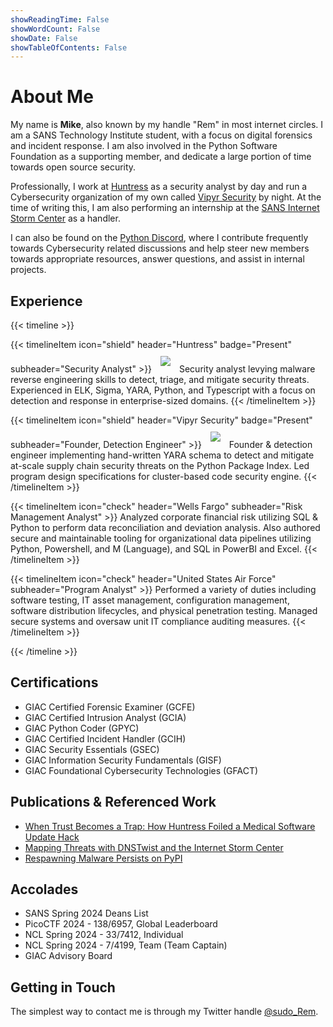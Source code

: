 ```yaml
---
showReadingTime: False
showWordCount: False
showDate: False
showTableOfContents: False
---
```


# About Me

My name is **Mike**, also known by my handle "Rem" in most internet circles. I am a SANS Technology
Institute student, with a focus on digital forensics and incident response. I am also involved in the
Python Software Foundation as a supporting member, and dedicate a large portion of time towards open
source security.

Professionally, I work at [Huntress](https://www.huntress.com/) as a security analyst by day and run
a Cybersecurity organization of my own called [Vipyr Security](https://vipyrsec.com/) by night.
At the time of writing this, I am also performing an internship at the [SANS Internet Storm Center](https://isc.sans.edu/)
as a handler.

I can also be found on the [Python Discord](https://pythondiscord.com), where I contribute frequently towards
Cybersecurity related discussions and help steer new members towards appropriate resources, answer questions,
and assist in internal projects.

## Experience

{{< timeline >}}

{{< timelineItem icon="shield" header="Huntress" badge="Present" subheader="Security Analyst" >}}
<img src=../images/huntress_logo.jpg style="margin: auto; padding: 10px; pointer-events: none;"></img>
Security analyst levying malware reverse engineering skills to detect, triage, and mitigate security
threats. Experienced in ELK, Sigma, YARA, Python, and Typescript with a focus on detection and response
in enterprise-sized domains.
{{< /timelineItem >}}

{{< timelineItem icon="shield" header="Vipyr Security" badge="Present" subheader="Founder, Detection Engineer" >}}
<img src=../images/vipyr_logo.jpg style="margin: auto; padding: 10px; pointer-events: none;"></img>
Founder & detection engineer implementing hand-written YARA schema to detect and mitigate at-scale supply
chain security threats on the Python Package Index. Led program design specifications for cluster-based
code security engine.
{{< /timelineItem >}}

{{< timelineItem icon="check" header="Wells Fargo" subheader="Risk Management Analyst" >}}
Analyzed corporate financial risk utilizing SQL & Python to perform data reconciliation and deviation
analysis. Also authored secure and maintainable tooling for organizational data pipelines utilizing
Python, Powershell, and M (Language), and SQL in PowerBI and Excel.
{{< /timelineItem >}}

{{< timelineItem icon="check" header="United States Air Force" subheader="Program Analyst" >}}
Performed a variety of duties including software testing, IT asset management, configuration management,
software distribution lifecycles, and physical penetration testing. Managed secure systems and oversaw
unit IT compliance auditing measures.
{{< /timelineItem >}}

{{< /timeline >}}

## Certifications

- GIAC Certified Forensic Examiner (GCFE)
- GIAC Certified Intrusion Analyst (GCIA)
- GIAC Python Coder (GPYC)
- GIAC Certified Incident Handler (GCIH)
- GIAC Security Essentials (GSEC)
- GIAC Information Security Fundamentals (GISF)
- GIAC Foundational Cybersecurity Technologies (GFACT)

## Publications & Referenced Work

- [When Trust Becomes a Trap: How Huntress Foiled a Medical Software Update Hack](https://www.huntress.com/blog/when-trust-becomes-a-trap-how-huntress-foiled-a-medical-software-update-hack)
- [Mapping Threats with DNSTwist and the Internet Storm Center](https://isc.sans.edu/diary/Mapping+Threats+with+DNSTwist+and+the+Internet+Storm+Center+Guest+Diary/31188/)
- [Respawning Malware Persists on PyPI](https://blog.phylum.io/respawning-malware-persists-on-pypi/)

## Accolades

- SANS Spring 2024 Deans List
- PicoCTF 2024 - 138/6957, Global Leaderboard
- NCL Spring 2024 - 33/7412, Individual
- NCL Spring 2024 - 7/4199, Team (Team Captain)
- GIAC Advisory Board

## Getting in Touch

The simplest way to contact me is through my Twitter handle [@sudo_Rem](https://twitter.com/sudo_Rem).
